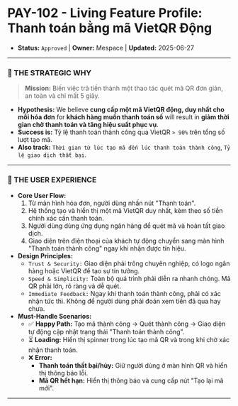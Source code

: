 # PAY-102 - Living Feature Profile: Thanh toán bằng mã VietQR Động

- **Status:** `Approved` | **Owner:** Mespace | **Updated:** 2025-06-27

---

### 🎯 THE STRATEGIC WHY
> **Mission:** Biến việc trả tiền thành một thao tác quét mã QR đơn giản, an toàn và chỉ mất 5 giây.

- **Hypothesis:** We believe **cung cấp một mã VietQR động, duy nhất cho mỗi hóa đơn** for **khách hàng muốn thanh toán số** will result in **giảm thời gian chờ thanh toán và tăng hiệu suất phục vụ**.
- **Success is:** Tỷ lệ thanh toán thành công qua VietQR `> 90%` trên tổng số lượt tạo mã.
- **Also track:** `Thời gian từ lúc tạo mã đến lúc thanh toán thành công`, `Tỷ lệ giao dịch thất bại`.

---

### 🎨 THE USER EXPERIENCE
- **Core User Flow:**
    1.  Từ màn hình hóa đơn, người dùng nhấn nút "Thanh toán".
    2.  Hệ thống tạo và hiển thị một mã VietQR duy nhất, kèm theo số tiền chính xác cần thanh toán.
    3.  Người dùng dùng ứng dụng ngân hàng để quét mã và hoàn tất giao dịch.
    4.  Giao diện trên điện thoại của khách tự động chuyển sang màn hình "Thanh toán thành công" ngay khi nhận được tín hiệu.
- **Design Principles:**
    - `Trust & Security:` Giao diện phải trông chuyên nghiệp, có logo ngân hàng hoặc VietQR để tạo sự tin tưởng.
    - `Speed & Simplicity:` Toàn bộ quá trình phải diễn ra nhanh chóng. Mã QR phải lớn, rõ ràng và dễ quét.
    - `Immediate Feedback:` Ngay khi thanh toán thành công, phải có xác nhận tức thì. Không để người dùng phải đoán xem tiền đã qua hay chưa.
- **Must-Handle Scenarios:**
    - ✅ **Happy Path:** Tạo mã thành công -> Quét thành công -> Giao diện tự động cập nhật trạng thái "Thanh toán thành công".
    - ⏳ **Loading:** Hiển thị spinner trong lúc tạo mã QR và trong khi chờ xác nhận thanh toán.
    - ❌ **Error:**
        - **Thanh toán thất bại/hủy:** Giữ người dùng ở màn hình QR và hiển thị thông báo lỗi.
        - **Mã QR hết hạn:** Hiển thị thông báo và cung cấp nút "Tạo lại mã mới".

---
